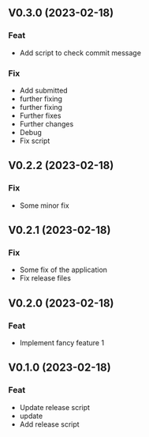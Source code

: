 ## V0.3.0 (2023-02-18)

### Feat

- Add script to check commit message

### Fix

- Add submitted
- further fixing
- further fixing
- Further fixes
- Further changes
- Debug
- Fix script

## V0.2.2 (2023-02-18)

### Fix

- Some minor fix

## V0.2.1 (2023-02-18)

### Fix

- Some fix of the application
- Fix release files

## V0.2.0 (2023-02-18)

### Feat

- Implement fancy feature 1

## V0.1.0 (2023-02-18)

### Feat

- Update release script
- update
- Add release script
